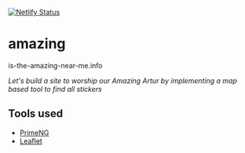 [![Netlify Status](https://api.netlify.com/api/v1/badges/620920dc-6a06-4b1d-8cbe-cd873efd8e9c/deploy-status)](https://app.netlify.com/sites/is-the-amazing-near-me/deploys)

# amazing

is-the-amazing-near-me.info

_Let's build a site to worship our Amazing Artur by implementing a map based tool to find all stickers_

## Tools used

- [PrimeNG](https://primeng.org/)
- [Leaflet](https://github.com/bluehalo/ngx-leaflet)
